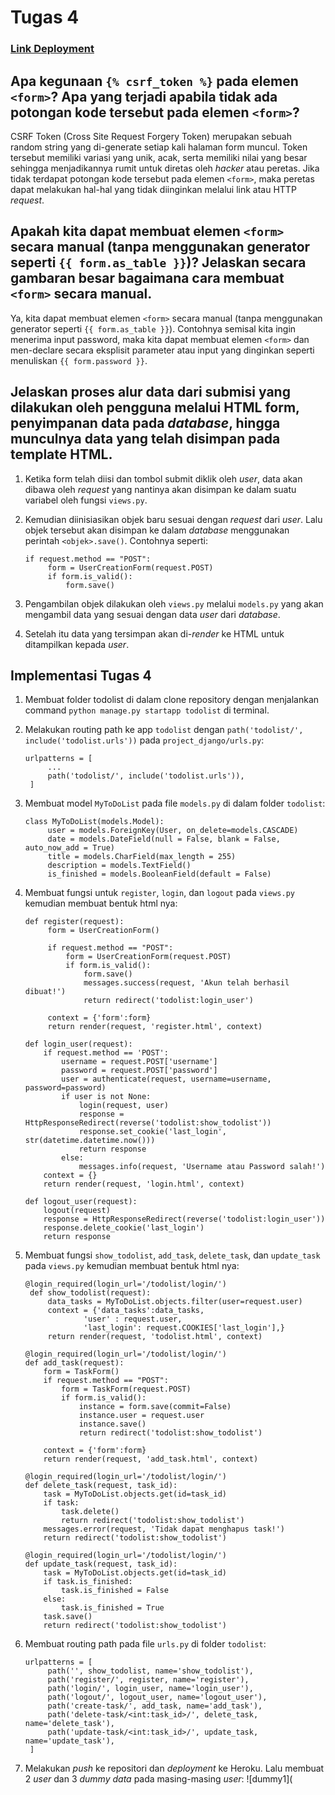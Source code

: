 # Tugas 4

### [Link Deployment](https://tutu-2.herokuapp.com/todolist/)

## Apa kegunaan `{% csrf_token %}` pada elemen `<form>`? Apa yang terjadi apabila tidak ada potongan kode tersebut pada elemen `<form>`?
CSRF Token (Cross Site Request Forgery Token) merupakan sebuah random string yang di-generate setiap kali halaman form muncul. Token tersebut memiliki variasi yang unik, acak, serta memiliki nilai yang besar sehingga menjadikannya rumit untuk diretas oleh _hacker_ atau peretas. Jika tidak terdapat potongan kode tersebut pada elemen `<form>`, maka peretas dapat melakukan hal-hal yang tidak diinginkan melalui link atau HTTP _request_.

## Apakah kita dapat membuat elemen `<form>` secara manual (tanpa menggunakan generator seperti `{{ form.as_table }}`)? Jelaskan secara gambaran besar bagaimana cara membuat `<form>` secara manual.
Ya, kita dapat membuat elemen `<form>` secara manual (tanpa menggunakan generator seperti `{{ form.as_table }}`). Contohnya semisal kita ingin menerima input password, maka kita dapat membuat elemen `<form>` dan men-declare secara eksplisit parameter atau input yang dinginkan seperti menuliskan `{{ form.password }}`.

## Jelaskan proses alur data dari submisi yang dilakukan oleh pengguna melalui HTML form, penyimpanan data pada _database_, hingga munculnya data yang telah disimpan pada template HTML.
1. Ketika form telah diisi dan tombol submit diklik oleh _user_, data akan dibawa oleh _request_ yang nantinya akan disimpan ke dalam suatu variabel oleh fungsi `views.py`.

2. Kemudian diinisiasikan objek baru sesuai dengan _request_ dari _user_. Lalu objek tersebut akan disimpan ke dalam _database_ menggunakan perintah `<objek>.save()`. Contohnya seperti:
   ```
   if request.method == "POST":
        form = UserCreationForm(request.POST)
        if form.is_valid():
            form.save()
   ```

3. Pengambilan objek dilakukan oleh `views.py` melalui `models.py` yang akan mengambil data yang sesuai dengan data _user_ dari _database_.

4. Setelah itu data yang tersimpan akan di-_render_ ke HTML untuk ditampilkan kepada _user_.

## Implementasi Tugas 4
1. Membuat folder todolist di dalam clone repository dengan menjalankan command `python manage.py startapp todolist` di terminal.

2. Melakukan routing path ke app `todolist` dengan `path('todolist/', include('todolist.urls'))` pada `project_django/urls.py`:
   ```
   urlpatterns = [
        ...
        path('todolist/', include('todolist.urls')),
    ]
   ```

3. Membuat model `MyToDoList` pada file `models.py` di dalam folder `todolist`:
   ```
   class MyToDoList(models.Model):
        user = models.ForeignKey(User, on_delete=models.CASCADE)
        date = models.DateField(null = False, blank = False, auto_now_add = True)
        title = models.CharField(max_length = 255)
        description = models.TextField()
        is_finished = models.BooleanField(default = False)
   ```

4. Membuat fungsi untuk `register`, `login`, dan `logout` pada `views.py` kemudian membuat bentuk html nya:
   ```
   def register(request):
        form = UserCreationForm()

        if request.method == "POST":
            form = UserCreationForm(request.POST)
            if form.is_valid():
                form.save()
                messages.success(request, 'Akun telah berhasil dibuat!')
                return redirect('todolist:login_user')
        
        context = {'form':form}
        return render(request, 'register.html', context)
    ```
    ```
    def login_user(request):
        if request.method == 'POST':
            username = request.POST['username']
            password = request.POST['password']
            user = authenticate(request, username=username, password=password)
            if user is not None:
                login(request, user)
                response = HttpResponseRedirect(reverse('todolist:show_todolist'))
                response.set_cookie('last_login', str(datetime.datetime.now()))
                return response
            else:
                messages.info(request, 'Username atau Password salah!')
        context = {}
        return render(request, 'login.html', context)
    ```
    ```
    def logout_user(request):
        logout(request)
        response = HttpResponseRedirect(reverse('todolist:login_user'))
        response.delete_cookie('last_login')
        return response
    ```

5. Membuat fungsi `show_todolist`, `add_task`, `delete_task`, dan `update_task` pada `views.py` kemudian membuat bentuk html nya:
   ```
   @login_required(login_url='/todolist/login/')
    def show_todolist(request):
        data_tasks = MyToDoList.objects.filter(user=request.user)
        context = {'data_tasks':data_tasks,
                'user' : request.user,
                'last_login': request.COOKIES['last_login'],}
        return render(request, 'todolist.html', context)
    ```
    ```
    @login_required(login_url='/todolist/login/')
    def add_task(request):
        form = TaskForm()
        if request.method == "POST":
            form = TaskForm(request.POST)
            if form.is_valid():
                instance = form.save(commit=False)
                instance.user = request.user
                instance.save()
                return redirect('todolist:show_todolist')
            
        context = {'form':form}
        return render(request, 'add_task.html', context)
    ```
    ```
    @login_required(login_url='/todolist/login/')
    def delete_task(request, task_id):
        task = MyToDoList.objects.get(id=task_id)
        if task:
            task.delete()
            return redirect('todolist:show_todolist')
        messages.error(request, 'Tidak dapat menghapus task!')
        return redirect('todolist:show_todolist')
    ```
    ```
    @login_required(login_url='/todolist/login/')
    def update_task(request, task_id):
        task = MyToDoList.objects.get(id=task_id)
        if task.is_finished:
            task.is_finished = False
        else:
            task.is_finished = True
        task.save()
        return redirect('todolist:show_todolist')
    ```

6. Membuat routing path pada file `urls.py` di folder `todolist`:
   ```
   urlpatterns = [    
        path('', show_todolist, name='show_todolist'),
        path('register/', register, name='register'),
        path('login/', login_user, name='login_user'),
        path('logout/', logout_user, name='logout_user'),
        path('create-task/', add_task, name='add_task'),
        path('delete-task/<int:task_id>/', delete_task, name='delete_task'),
        path('update-task/<int:task_id>/', update_task, name='update_task'),
    ]
    ```

7. Melakukan _push_ ke repositori dan _deployment_ ke Heroku. Lalu membuat 2 _user_ dan 3 _dummy data_ pada masing-masing _user_:
   ![dummy1](
